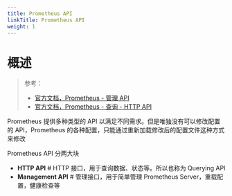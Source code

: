 ```yaml
---
title: Prometheus API
linkTitle: Prometheus API
weight: 1
---
```


# 概述

> 参考：
>
> - [官方文档，Prometheus - 管理 API](https://prometheus.io/docs/prometheus/latest/management_api/)
> - [官方文档，Prometheus - 查询 - HTTP API](https://prometheus.io/docs/prometheus/latest/querying/api/)

Prometheus 提供多种类型的 API 以满足不同需求。但是唯独没有可以修改配置的 API，Prometheus 的各种配置，只能通过重新加载修改后的配置文件这种方式来修改

Prometheus API 分两大块

- **HTTP API** # HTTP 接口，用于查询数据、状态等。所以也称为 Querying API
- **Management API** # 管理接口，用于简单管理 Prometheus Server，重载配置，健康检查等
